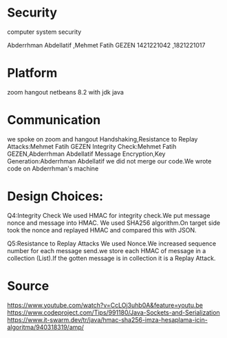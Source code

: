 # Security
computer system security

Abderrhman Abdellatif ,Mehmet Fatih GEZEN
1421221042 ,1821221017 

# Platform 
 zoom
 hangout
 netbeans 8.2 with jdk
 java

# Communication
we spoke on zoom and hangout 
Handshaking,Resistance to Replay Attacks:Mehmet Fatih GEZEN
Integrity Check:Mehmet Fatih GEZEN,Abderrhman Abdellatif
Message Encryption,Key Generation:Abderrhman Abdellatif
we did not  merge our code.We wrote code on Abderrhman's machine

# Design Choices:
Q4:Integrity Check
We used HMAC for integrity check.We put message nonce and message into HMAC.
We used SHA256 algorithm.On target side took the nonce and replayed HMAC and
compared this with JSON.

Q5:Resistance to Replay Attacks
We used Nonce.We increased sequence number for each message send.we store each HMAC
of message  in  a collection (List).If the gotten message is in collection it is a Replay Attack.

# Source
https://www.youtube.com/watch?v=CcLOj3uhb0A&feature=youtu.be
https://www.codeproject.com/Tips/991180/Java-Sockets-and-Serialization
https://www.it-swarm.dev/tr/java/hmac-sha256-imza-hesaplama-icin-algoritma/940318319/amp/
